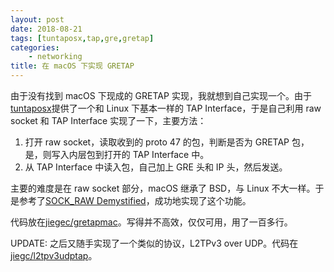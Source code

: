 ```yaml
---
layout: post
date: 2018-08-21
tags: [tuntaposx,tap,gre,gretap]
categories:
    - networking
title: 在 macOS 下实现 GRETAP
---
```


由于没有找到 macOS 下现成的 GRETAP 实现，我就想到自己实现一个。由于[tuntaposx](http://tuntaposx.sourceforge.net/)提供了一个和 Linux 下基本一样的 TAP Interface，于是自己利用 raw socket 和 TAP Interface 实现了一下，主要方法：


1. 打开 raw socket，读取收到的 proto 47 的包，判断是否为 GRETAP 包，是，则写入内层包到打开的 TAP Interface 中。
2. 从 TAP Interface 中读入包，自己加上 GRE 头和 IP 头，然后发送。

主要的难度是在 raw socket 部分，macOS 继承了 BSD，与 Linux 不大一样。于是参考了[SOCK_RAW Demystified](https://sock-raw.org/papers/sock_raw)，成功地实现了这个功能。

代码放在[jiegec/gretapmac](https://github.com/jiegec/gretapmac)。写得并不高效，仅仅可用，用了一百多行。

UPDATE: 之后又随手实现了一个类似的协议，L2TPv3 over UDP。代码在[jiegc/l2tpv3udptap](https://github.com/jiegec/l2tpv3udptap)。
